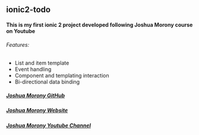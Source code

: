 ## ionic2-todo
#### This is my first ionic 2 project developed following Joshua Morony course on Youtube
###### Features:
- List and item template
- Event handling
- Component and templating interaction
- Bi-directional data binding

##### [Joshua Morony GitHub](https://github.com/joshuamorony)
##### [Joshua Morony Website](https://github.com/joshuamorony)
##### [Joshua Morony Youtube Channel](https://www.youtube.com/channel/UCbVZdLngJH6KOJvpAOO3qTw)


